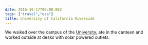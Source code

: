 ```yaml
---
date: 2016-10-17T00:00:00Z
tags: ["travel","usa"]
title: University of California Riverside
---
```


We walked over the campus of the
[University](https://en.wikipedia.org/wiki/University_of_California,_Riverside),
ate in the canteen and worked outside at desks with solar powered outlets.
